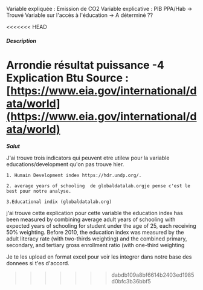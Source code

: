 Variable expliquée : Emission de CO2
Variable explicative :
	PIB PPA/Hab -> Trouvé
	Variable sur l'accès à l'éducation -> A déterminé 
	??

<<<<<<< HEAD

##### Description
Arrondie résultat puissance -4
Explication Btu 
Source : [https://www.eia.gov/international/data/world](https://www.eia.gov/international/data/world)
=======
***Salut***


J'ai trouve trois indicators qui peuvent etre utilew pour la variable educations/development qu'on pas trouve hier.

	1. Humain Development index https://hdr.undp.org/.
 
	2. average years of schooling  de globaldatalab.orgje pense c'est le best pour notre analyse.
 
	3.Educational indix (globaldatalab.org)
 
 j'ai trouve cette explication pour cette variable
 the education index has been measured by combining average adult years of schooling with expected years of schooling for student under the age of 25, 
 each receiving 50% weighting. Before 2010, the education index was measured by the adult literacy rate (with two-thirds weighting) and the combined primary, 
secondary, and tertiary gross enrollment ratio (with one-third weighting

 Je te les upload en format excel pour voir les integrer dans notre base des donnees si t'es d'accord.

>>>>>>> dabdb109a8bf6614b2403ed1985d0bfc3b36bbf5
